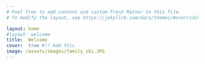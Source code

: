 ```yaml
---
# Feel free to add content and custom Front Matter to this file.
# To modify the layout, see https://jekyllrb.com/docs/themes/#overriding-theme-defaults

layout: home
#layout: welcome
title:  Welcome
cover:  true #!! Add this
image: /assets/images/family_ski.JPG
---
```

